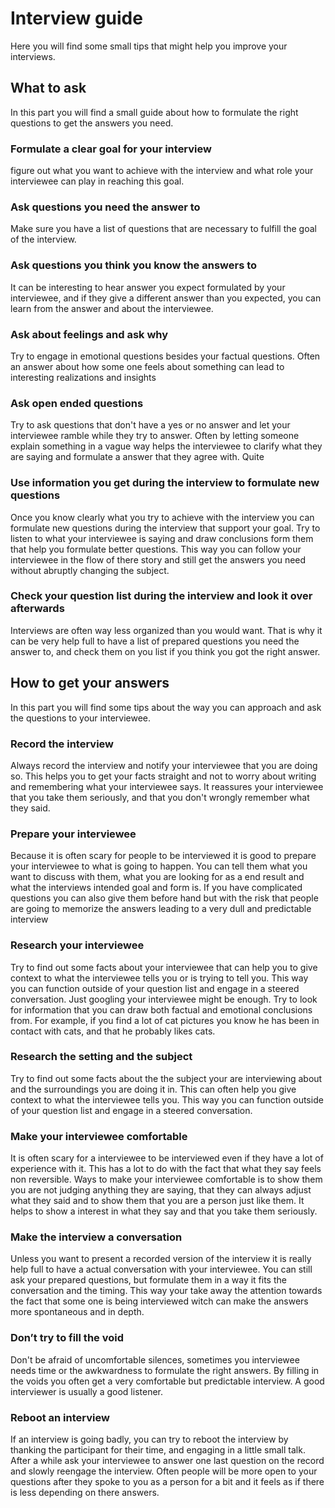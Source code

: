 # Interview guide
Here you will find some small tips that might help you improve your interviews.

## What to ask
In this part you will find a small guide about how to formulate the right questions to get the answers you need.

### Formulate a clear goal for your interview
figure out what you want to achieve with the interview and what role your interviewee can play in reaching this goal.

### Ask questions you need the answer to
Make sure you have a list of questions that are necessary to fulfill the goal of the interview.

### Ask questions you think you know the answers to
It can be interesting to hear answer you expect formulated by your interviewee, and if they give a different answer than you expected, you can learn from the answer and about the interviewee.

### Ask about feelings and ask why
Try to engage in emotional questions besides your factual questions. Often an answer about how some one feels about something can lead to interesting realizations and insights

### Ask open ended questions
Try to ask questions that don't have a yes or no answer and let your interviewee ramble while they try to answer. Often by letting someone explain something in a vague way helps the interviewee to clarify what they are saying and formulate a answer that they agree with. Quite

### Use information you get during the interview to formulate new questions
Once you know clearly what you try to achieve with the interview you can formulate new questions during the interview that support your goal. Try to listen to what your interviewee is saying and draw conclusions form them that help you formulate better questions.
This way you can follow your interviewee in the flow of there story and still get the answers you need without abruptly changing the subject.

### Check your question list during the interview and look it over afterwards
Interviews are often way less organized than you would want. That is why it can be very help full to have a list of prepared questions you need the answer to, and check them on you list if you think you got the right answer.

## How to get your answers
In this part you will find some tips about the way you can approach and ask the questions to your interviewee.

### Record the interview
Always record the interview and notify your interviewee that you are doing so. This helps you to get your facts straight and not to worry about writing and remembering what your interviewee says.  It reassures your interviewee that you take them seriously, and that you don't wrongly remember what they said.

### Prepare your interviewee
Because it is often scary for people to be interviewed it is good to prepare your interviewee to what is going to happen. You can tell them what you want to discuss with them, what you are looking for as a end result and what the interviews intended goal and form is. If you have complicated questions you can also give them before hand but with the risk that people are going to memorize the answers leading to a very dull and predictable interview

### Research your interviewee
Try to find out some facts about your interviewee that can help you to give context to what the interviewee tells you or is trying to tell you. This way you can function outside of your question list and engage in a steered conversation. Just googling your interviewee might be enough. Try to look for information that you can draw both factual and emotional conclusions from. For example, if you find a lot of cat pictures you know he has been in contact with cats, and that he probably likes cats.

### Research the setting and the subject
Try to find out some facts about the the subject your are interviewing about and the surroundings you are doing it in. This can often help you give context to what the interviewee tells you. This way you can function outside of your question  list and engage in a steered conversation.

### Make your interviewee comfortable
It is often scary for a interviewee to be interviewed even if they have a lot of experience with it. This has a lot to do with the fact that what they say feels non reversible. Ways to make your interviewee comfortable is to show them you are not judging anything they are saying, that they can always adjust what they said and to show them that you are a person just like them. It helps to show a interest in what they say and that you take them seriously.

### Make the interview a conversation
Unless you want to present a recorded version of the interview it is really help full to have a actual conversation with your interviewee. You can still ask your prepared questions, but formulate them in a way it fits the conversation and the timing. This way your take away the attention towards the fact that some one is being interviewed witch can make the answers more spontaneous and in depth.

### Don’t try to fill the void
Don't be afraid of uncomfortable silences, sometimes you interviewee needs time or the awkwardness to formulate the right answers. By filling in the voids you often get a very comfortable but predictable interview. A good interviewer is usually a good listener.

### Reboot an interview
If an interview is going badly, you can try to reboot the interview by thanking the participant for their time, and engaging in a little small talk. After a while ask your interviewee to answer one last question on the record and slowly reengage the interview. Often people will be more open to your questions after they spoke to you as a person for a bit and it feels as if there is less depending on there answers.
